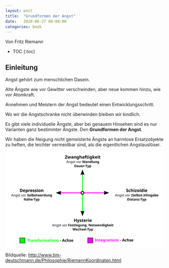 ```yaml
---
layout: post
title:  "Grundformen der Angst"
date:   2020-06-27 08:00:00
categories: book
---
```


Von Fritz Riemann

* TOC
{:toc}

## Einleitung

Angst gehört zum menschlichen Dasein.

Alte Ängste wie vor Gewitter verschwinden, aber neue kommen hinzu, wie vor Atomkraft.

Annehmen und Meistern der Angst bedeutet einen Entwicklungsschritt.

Wo wir die Angstschranke nicht überwinden bleiben wir kindlich.


Es gibt viele individuelle Ängste, aber bei genauem Hinsehen sind es nur Varianten ganz bestimmter Ängste. Den **Grundformen der Angst**. 

Wir haben die Neigung nicht gemeisterte Ängste an harmlose Ersatzobjekte zu heften, die leichter vermeidbar sind, als die eigentlichen Angstauslöser.

![Grundformen](/img/book/angstformen/grundformen.svg)

Bildquelle: http://www.tim-deutschmann.de/Philosophie/RiemannKoordinaten.html